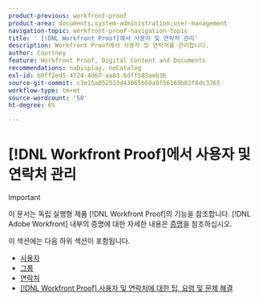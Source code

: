```yaml
---
product-previous: workfront-proof
product-area: documents;system-administration;user-management
navigation-topic: workfront-proof-navigation-topic
title: ' [!DNL Workfront Proof]에서 사용자 및 연락처 관리'
description: Workfront Proof에서 사용자 및 연락처를 관리합니다.
author: Courtney
feature: Workfront Proof, Digital Content and Documents
recommendations: noDisplay, noCatalog
exl-id: b0ff2ed5-4724-4d67-aa83-6dff583aeb36
source-git-commit: c3e15a052533d43065b50a9f56169b82f8dc3765
workflow-type: tm+mt
source-wordcount: '50'
ht-degree: 6%

---
```


# [!DNL Workfront Proof]에서 사용자 및 연락처 관리

>[!IMPORTANT]
>
>이 문서는 독립 실행형 제품 [!DNL Workfront Proof]의 기능을 참조합니다. [!DNL Adobe Workfront] 내부의 증명에 대한 자세한 내용은 [증명](../../review-and-approve-work/proofing/proofing.md)을 참조하십시오.

이 섹션에는 다음 하위 섹션이 포함됩니다.

* [사용자](../../workfront-proof/wp-mnguserscontacts/users/users.md)
* [그룹](../../workfront-proof/wp-mnguserscontacts/groups/groups.md)
* [연락처](../../workfront-proof/wp-mnguserscontacts/contacts/contacts.md)
* [&#x200B; [!DNL Workfront Proof] 사용자 및 연락처에 대한 팁, 요령 및 문제 해결](../../workfront-proof/wp-mnguserscontacts/tips-tricks-and-troubleshooting/tips-tricks-troubleshooting-wfproof.md)
